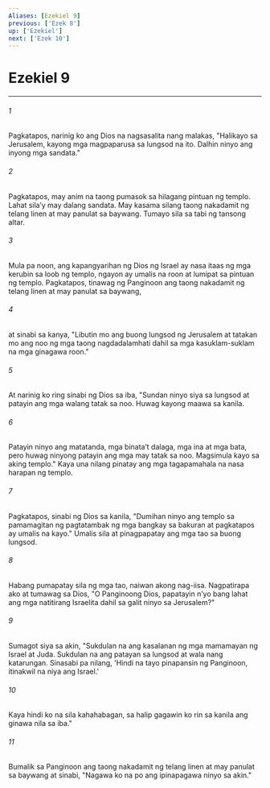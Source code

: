 ```yaml
---
Aliases: [Ezekiel 9]
previous: ['Ezek 8']
up: ['Ezekiel']
next: ['Ezek 10']
---
```

# Ezekiel 9

***

###### 1
Pagkatapos, narinig ko ang Dios na nagsasalita nang malakas, "Halikayo sa Jerusalem, kayong mga magpaparusa sa lungsod na ito. Dalhin ninyo ang inyong mga sandata." 

###### 2
Pagkatapos, may anim na taong pumasok sa hilagang pintuan ng templo. Lahat silaʼy may dalang sandata. May kasama silang taong nakadamit ng telang linen at may panulat sa baywang. Tumayo sila sa tabi ng tansong altar. 

###### 3
Mula pa noon, ang kapangyarihan ng Dios ng Israel ay nasa itaas ng mga kerubin sa loob ng templo, ngayon ay umalis na roon at lumipat sa pintuan ng templo. Pagkatapos, tinawag ng Panginoon ang taong nakadamit ng telang linen at may panulat sa baywang, 

###### 4
at sinabi sa kanya, "Libutin mo ang buong lungsod ng Jerusalem at tatakan mo ang noo ng mga taong nagdadalamhati dahil sa mga kasuklam-suklam na mga ginagawa roon." 

###### 5
At narinig ko ring sinabi ng Dios sa iba, "Sundan ninyo siya sa lungsod at patayin ang mga walang tatak sa noo. Huwag kayong maawa sa kanila. 

###### 6
Patayin ninyo ang matatanda, mga binataʼt dalaga, mga ina at mga bata, pero huwag ninyong patayin ang mga may tatak sa noo. Magsimula kayo sa aking templo." Kaya una nilang pinatay ang mga tagapamahala na nasa harapan ng templo. 

###### 7
Pagkatapos, sinabi ng Dios sa kanila, "Dumihan ninyo ang templo sa pamamagitan ng pagtatambak ng mga bangkay sa bakuran at pagkatapos ay umalis na kayo." Umalis sila at pinagpapatay ang mga tao sa buong lungsod. 

###### 8
Habang pumapatay sila ng mga tao, naiwan akong nag-iisa. Nagpatirapa ako at tumawag sa Dios, "O Panginoong Dios, papatayin nʼyo bang lahat ang mga natitirang Israelita dahil sa galit ninyo sa Jerusalem?" 

###### 9
Sumagot siya sa akin, "Sukdulan na ang kasalanan ng mga mamamayan ng Israel at Juda. Sukdulan na ang patayan sa lungsod at wala nang katarungan. Sinasabi pa nilang, 'Hindi na tayo pinapansin ng Panginoon, itinakwil na niya ang Israel.' 

###### 10
Kaya hindi ko na sila kahahabagan, sa halip gagawin ko rin sa kanila ang ginawa nila sa iba." 

###### 11
Bumalik sa Panginoon ang taong nakadamit ng telang linen at may panulat sa baywang at sinabi, "Nagawa ko na po ang ipinapagawa ninyo sa akin."
